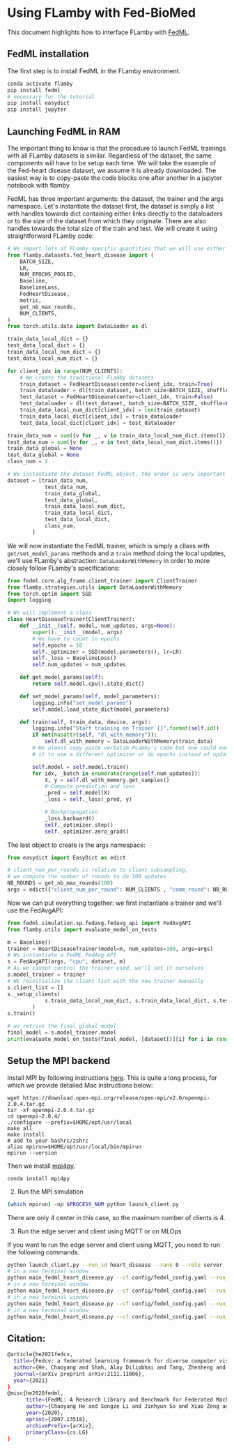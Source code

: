 # Using FLamby with Fed-BioMed

This document highlights how to interface FLamby with [FedML](https://github.com/FedML-AI/FedML).

## FedML installation

The first step is to install FedML in the FLamby environment.

```bash
conda activate flamby
pip install fedml
# necessary for the tutorial
pip install easydict
pip install jupyter
```
## Launching FedML in RAM  

The important thing to know is that the procedure to launch FedML trainings with all FLamby datasets is similar. Regardless of the dataset, the same components will have to be setup each time.
We will take the example of the Fed-heart disease dataset, we assume it is already downloaded.
The easiest way is to copy-paste the code blocks one after another in a jupyter notebook with flamby.

FedML has three important arguments: the dataset, the trainer and the args namespace.
Let's instantiate the dataset first, the dataset is simply a list with handles towards dict containing either links directly to the dataloaders or to the size of the dataset from which they originate. There are also handles towards the total size of the train and test.
We will create it using straightforward FLamby code:
```python
# We import lots of FLamby specific quantities that we will use either now or subsequently
from flamby.datasets.fed_heart_disease import (
    BATCH_SIZE,
    LR,
    NUM_EPOCHS_POOLED,
    Baseline,
    BaselineLoss,
    FedHeartDisease,
    metric,
    get_nb_max_rounds,
    NUM_CLIENTS,
)
from torch.utils.data import DataLoader as dl

train_data_local_dict = {}
test_data_local_dict = {}
train_data_local_num_dict = {}
test_data_local_num_dict = {}

for client_idx in range(NUM_CLIENTS):
    # We create the traditional FLamby datasets
    train_dataset = FedHeartDisease(center=client_idx, train=True)
    train_dataloader = dl(train_dataset, batch_size=BATCH_SIZE, shuffle=True, num_workers=10)
    test_dataset = FedHeartDisease(center=client_idx, train=False)
    test_dataloader = dl(test_dataset, batch_size=BATCH_SIZE, shuffle=False, num_workers=10, drop_last=True)
    train_data_local_num_dict[client_idx] = len(train_dataset)
    train_data_local_dict[client_idx] = train_dataloader
    test_data_local_dict[client_idx] = test_dataloader

train_data_num = sum({v for _, v in train_data_local_num_dict.items()})
test_data_num = sum({v for _, v in test_data_local_num_dict.items()})
train_data_global = None
test_data_global = None
class_num = 2

# We instantiate the dataset FedML object, the order is very important
dataset = [train_data_num,
            test_data_num,
            train_data_global,
            test_data_global,
            train_data_local_num_dict,
            train_data_local_dict,
            test_data_local_dict,
            class_num,
        ]
```
We will now instantiate the FedML trainer, which is simply a cllass with  `get/set_model_params` methods and a `train` method doing the local updates, we'll use FLamby's abstraction: `DataLoaderWithMemory` in order to more closely follow FLamby's specifications:  

```python
from fedml.core.alg_frame.client_trainer import ClientTrainer
from flamby.strategies.utils import DataLoaderWithMemory
from torch.optim import SGD
import logging

# We will implement a class
class HeartDiseaseTrainer(ClientTrainer):
    def __init__(self, model, num_updates, args=None):
        super().__init__(model, args)
        # We have to count in epochs
        self.epochs = 10
        self._optimizer = SGD(model.parameters(), lr=LR)
        self._loss = BaselineLoss()
        self.num_updates = num_updates

    def get_model_params(self):
        return self.model.cpu().state_dict()

    def set_model_params(self, model_parameters):
        logging.info("set_model_params")
        self.model.load_state_dict(model_parameters)

    def train(self, train_data, device, args):
        logging.info("Start training on Trainer {}".format(self.id))
        if not(hasattr(self, "dl_with_memory")):
            self.dl_with_memory = DataLoaderWithMemory(train_data)
        # We almost copy-paste verbatim FLamby's code but one could modify
        # it to use a different optimizer or do epochs instead of updates

        self.model = self.model.train()
        for idx, _batch in enumerate(range(self.num_updates)):
            X, y = self.dl_with_memory.get_samples()
            # Compute prediction and loss
            _pred = self.model(X)
            _loss = self._loss(_pred, y)

            # Backpropagation
            _loss.backward()
            self._optimizer.step()
            self._optimizer.zero_grad()

```
The last object to create is the args namespace:
```python
from easydict import EasyDict as edict

# client_num_per_rounds is relative to client subsampling, 
# we compute the number of rounds to do 100 updates
NB_ROUNDS = get_nb_max_rounds(100)
args = edict({"client_num_per_round": NUM_CLIENTS , "comm_round": NB_ROUNDS, "frequency_of_the_test": NB_ROUNDS // 10, "client_num_in_total": NUM_CLIENTS, "dataset": None})

```


Now we can put everything together: we first instantiate a trainer and we'll use the
FedAvgAPI:

```python
from fedml.simulation.sp.fedavg.fedavg_api import FedAvgAPI
from flamby.utils import evaluate_model_on_tests

m = Baseline()
trainer = HeartDiseaseTrainer(model=m, num_updates=100, args=args)
# We instantiate a FedML FedAvg API
s = FedAvgAPI(args, "cpu", dataset, m)
# As we cannot control the trainer used, we'll set it ourselves
s.model_trainer = trainer
# WE reinitialize the client list with the new trainer manually
s.client_list = []
s._setup_clients(
            s.train_data_local_num_dict, s.train_data_local_dict, s.test_data_local_dict, s.model_trainer,
        )
s.train()

# we retrive the final global model
final_model = s.model_trainer.model
print(evaluate_model_on_tests(final_model, [dataset[5][i] for i in range(NUM_CLIENTS)]), metric)
```


## Setup the MPI backend

Install MPI by following instructions [here](https://www.open-mpi.org/faq/?category=building#easy-build).
This is quite a long process, for which we provide detailed Mac instructions below:
```
wget https://download.open-mpi.org/release/open-mpi/v2.0/openmpi-2.0.4.tar.gz
tar -xf openmpi-2.0.4.tar.gz
cd openmpi-2.0.4/
./configure --prefix=$HOME/opt/usr/local
make all
make install
# add to your bashrc/zshrc
alias mpirun=$HOME/opt/usr/local/bin/mpirun
mpirun --version
```
Then we install [mpi4py](https://mpi4py.readthedocs.io/en/stable/).
```
conda install mpi4py
```

2. Run the MPI simulation

```bash
(which mpirun) -np $PROCESS_NUM python launch_client.py
```

There are only 4 center in this case, so the maximum number of clients is 4.

3. Run the edge server and client using MQTT or on MLOps

If you want to run the edge server and client using MQTT, you need to run the following commands.

```bash
python launch_client.py --run_id heart_disease --rank 0 --role server
# in a new terminal window
python main_fedml_heart_disease.py --cf config/fedml_config.yaml --run_id heart_disease --rank 1 --role client
# in a new terminal window
python main_fedml_heart_disease.py --cf config/fedml_config.yaml --run_id heart_disease --rank 2 --role client
# in a new terminal window
python main_fedml_heart_disease.py --cf config/fedml_config.yaml --run_id heart_disease --rank 3 --role client
# in a new terminal window
python main_fedml_heart_disease.py --cf config/fedml_config.yaml --run_id heart_disease --rank 4 --role client
```



## Citation:

```bash
@article{he2021fedcv,
  title={Fedcv: a federated learning framework for diverse computer vision tasks},
  author={He, Chaoyang and Shah, Alay Dilipbhai and Tang, Zhenheng and Sivashunmugam, Di Fan1Adarshan Naiynar and Bhogaraju, Keerti and Shimpi, Mita and Shen, Li and Chu, Xiaowen and Soltanolkotabi, Mahdi and Avestimehr, Salman},
  journal={arXiv preprint arXiv:2111.11066},
  year={2021}
}
@misc{he2020fedml,
      title={FedML: A Research Library and Benchmark for Federated Machine Learning},
      author={Chaoyang He and Songze Li and Jinhyun So and Xiao Zeng and Mi Zhang and Hongyi Wang and Xiaoyang Wang and Praneeth Vepakomma and Abhishek Singh and Hang Qiu and Xinghua Zhu and Jianzong Wang and Li Shen and Peilin Zhao and Yan Kang and Yang Liu and Ramesh Raskar and Qiang Yang and Murali Annavaram and Salman Avestimehr},
      year={2020},
      eprint={2007.13518},
      archivePrefix={arXiv},
      primaryClass={cs.LG}
}
```